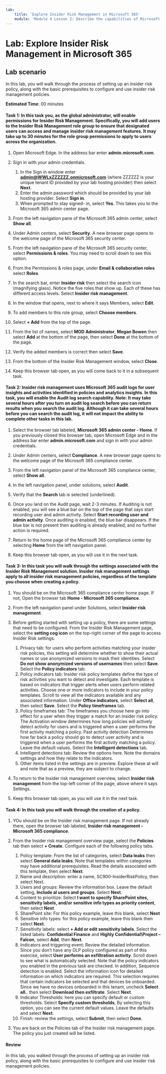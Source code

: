 ```yaml
---
lab:
    title: 'Explore Insider Risk Management in Microsoft 365'
    module: 'Module 4 Lesson 2: Describe the capabilities of Microsoft compliance solutions: Describe insider risk capabilities in Microsoft 365'
---
```



# Lab: Explore Insider Risk Management in Microsoft 365

## Lab scenario
In this lab, you will walk through the process of setting up an insider risk policy, along with the basic prerequisites to configure and use insider risk management policies.  


**Estimated Time**: 00 minutes

#### Task 1: In this task you, as the global administrator, will enable permissions for Insider Risk Management.  Specifically, you will add users to the Insider Risk Management role group to ensure that designated users can access and manage insider risk management features.  It may take up to 30 minutes for the role group permissions to apply to users across the organization. 

1. Open Microsoft Edge. In the address bar enter **admin.microsoft.com**.

1. Sign in with your admin credentials.
    1. In the Sign in window enter **admin@WWLxZZZZZZ.onmicrosoft.com** (where ZZZZZZ is your unique tenant ID provided by your lab hosting provider) then select **Next**.
    1. Enter the admin password which should be provided by your lab hosting provider. Select **Sign in**.
    1. When prompted to stay signed- in, select **Yes**. This takes you to the Microsoft 365 admin center page.

1. From the left navigation pane of the Microsoft 365 admin center, select **Show all**.

1. Under Admin centers, select **Security**.  A new browser page opens to the welcome page of the Microsoft 365 security center.  

1. From the left navigation pane of the Microsoft 365 security center, select **Permissions & roles**.  You may need to scroll down to see this option.

1. From the Permissions & roles page, under **Email & collaboration roles** select **Roles**.

1. In the search bar, enter **Insider risk** then select the search icon (magnifying glass).  Notice the five roles that show up.  Each of these has different access levels.  Select **Insider risk management**. 

1. In the window that opens, next to where it says Members, select **Edit**.

1. To add members to this role group, select **Choose members**.

1. Select **+ Add** from the top of the page.

1. From the list of names, select **MOD Administrator**, **Megan Bowen** then select **Add** at the bottom of the page, then select **Done** at the bottom of the page.

1. Verify the added members is correct then select **Save**.

1. From the bottom of the Insider Risk Management window, select **Close**.

1. Keep this browser tab open, as you will come back to it in a subsequent task.


#### Task 2: Insider risk management uses Microsoft 365 audit logs for user insights and activities identified in policies and analytics insights. In this task, you will enable the Audit log search capability. Note:  It may take several hours after you turn on audit log search before you can return results when you search the audit log.  Although it can take several hours before you can search the audit log, it will not impact the ability to complete other tasks in this lab.

1. Select the browser tab labeled, **Microsoft 365 admin center - Home**.  If you previously closed this browser tab, open Microsoft Edge and in the address bar enter **admin.microsoft.com** and sign in with your admin credentials.

1. Under Admin centers, select **Compliance**.  A new browser page opens to the welcome page of the Microsoft 365 compliance center.  

1. From the left navigation panel of the Microsoft 365 compliance center, select **Show all**.

1. In the left navigation panel, under solutions, select **Audit**.

1. Verify that the **Search** tab is selected (underlined).

1. Once you land on the Audit page, wait 2-3 minutes.  If Auditing is not enabled, you will see a blue bar on the top of the page that says start recording user and admin activity.  Select **Start recording user and admin activity**.  Once auditing is enabled, the blue bar disappears.  If the blue bar is not present then auditing is already enabled, and no further action is required.

1. Return to the home page of the Microsoft 365 compliance center by selecting **Home** from the left navigation panel.

1. Keep this browser tab open, as you will use it in the next task.

#### Task 3: In this task you will walk through the settings associated with the Insider Risk Management solution.  Insider risk management settings apply to all insider risk management policies, regardless of the template you choose when creating a policy. 

1. You should be on the Microsoft 365 compliance center home page. If not, Open the browser tab **Home - Microsoft 365 compliance**.

1. From the left navigation panel under Solutions, select **Insider risk management**.

1. Before getting started with setting up a policy, there are some settings that need to be configured.  From the Insider Risk Management page, select the **setting cog icon** on the top-right corner of the page to access Insider Risk settings.  
    1. Privacy tab:  for users who perform activities matching your insider risk policies, this setting will determine whether to show their actual names or use anonymized versions to mask their identities.  Select **Do not show anonymized versions of usernames** then select **Save**.  Select the  **Policy indicators** tab.
    1. Policy indicators tab: Insider risk policy templates define the type of risk activities you want to detect and investigate. Each template is based on indicators that trigger alerts when users perform related activities. Choose one or more indicators to include in your policy templates. Scroll to view all the indicators available and any associated information. Under **Office indicators**, select **Select all**, then select **Save**.  Select the **Policy timeframes** tab.
    1. Policy timeframes tab:  The timeframes you choose here go into effect for a user when they trigger a match for an insider risk policy.   The Activation window determines how long policies will actively detect activity for users and is triggered when a user performs the first activity matching a policy. Past activity detection Determines how far back a policy should go to detect user activity and is triggered when a user performs the first activity matching a policy.  Leave the default values.  Select the **Intelligent detections** tab.
    1. Intelligent detections tab:  Review the options here.  Note the domains settings and how they relate to the indicators.
    1. Other items listed in the settings are in preview.  Explore these at will and note that as a preview, they are subject to change.

1. To return to the Insider risk management overview, select **Insider risk management** from the top-left corner of the page, above where it says Settings.

1. Keep this browser tab open, as you will use it in the next task.

#### Task 4:  In this task you will walk through the creation of a policy.

1. YOu should be on the Insider risk management page.  If not already there, open the browser tab labeled, **Insider risk management - Microsoft 365 compliance**.

1.	From the Insider risk management overview page, select the **Policies** tab then select **+ Create**.  Configure each of the following policy tabs.

    1. Policy template:  From the list of categories, select **Data leaks** then select **General data leaks**.  Note that templates within categories may have additional prerequisites.  Read the details associated with this template, then select **Next**.
    1. Name and description:  enter a name, SC900-InsiderRiskPolicy, then select Next.
    1. Users and groups:  Review the information box.  Leave the default setting, **Include al users and groups**.  Select **Next**.
    1. Content to prioritize:  Select **I want to specify SharePoint sites, sensitivity labels, and/or sensitive info types as priority content**, then select **Next**.
    1. SharePoint site: For this policy example, leave this blank, select **Next**
    1. Sensitive info types: for this policy example, leave this blank then select **Next**. 
    1. Sensitivity labels: select **+ Add or edit sensitivity labels**.  Select the listed labels:  **Confidential Finance** and **Highly Confidential\Project – Falcon**, select **Add**, then **Next**.
    1. Indicators and triggering event: Review the detailed information.  Since you don’t have any DLP policy configured as part of this exercise, select **User performs an exfiltration activity**.  Scroll down to see what is automatically selected.  Note that the policy indicators you enabled in the previous task are checked.  In addition, Sequence detection is enabled.  Select the information icon for detailed information on which indicators are required.  This selection requires that certain indicators be selected and that devices be onboarded.  Since we have no devices onboarded in this tenant, uncheck **Select all.**. then select **Download then exfiltrate**.  Select **Next**.
    1. Indicator Thresholds:  here you can specify default or custom thresholds. Select **Specify custom thresholds**, By selecting this option, you can see the current default values. Leave the defaults and select **Next**.  
    1. Finish:  review the settings, select **Submit**, then select **Done**.
1. You are back on the Policies tab of the Insider risk management page.  The policy you just created will be listed.

#### Review
In this lab, you walked through the process of setting up an insider risk policy, along with the basic prerequisites to configure and use insider risk management policies.